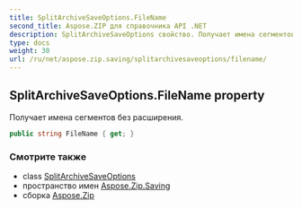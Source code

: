 ```yaml
---
title: SplitArchiveSaveOptions.FileName
second_title: Aspose.ZIP для справочника API .NET
description: SplitArchiveSaveOptions свойство. Получает имена сегментов без расширения.
type: docs
weight: 30
url: /ru/net/aspose.zip.saving/splitarchivesaveoptions/filename/
---
```

## SplitArchiveSaveOptions.FileName property

Получает имена сегментов без расширения.

```csharp
public string FileName { get; }
```

### Смотрите также

* class [SplitArchiveSaveOptions](../)
* пространство имен [Aspose.Zip.Saving](../../splitarchivesaveoptions/)
* сборка [Aspose.Zip](../../../)


